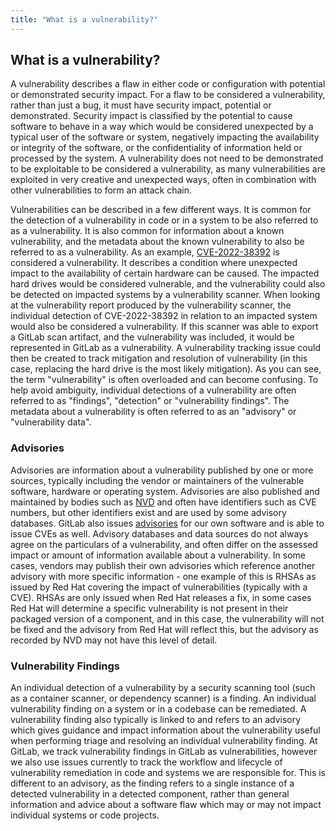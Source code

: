 ```yaml
---
title: "What is a vulnerability?"
---
```


## What is a vulnerability?

A vulnerability describes a flaw in either code or configuration with potential or demonstrated security impact. For a flaw to be considered a vulnerability, rather than just a bug, it must have security impact, potential or demonstrated. Security impact is classified by the potential to cause software to behave in a way which would be considered unexpected by a typical user of the software or system, negatively impacting the availability or integrity of the software, or the confidentiality of information held or processed by the system. A vulnerability does not need to be demonstrated to be exploitable to be considered a vulnerability, as many vulnerabilities are exploited in very creative and unexpected ways, often in combination with other vulnerabilities to form an attack chain.

Vulnerabilities can be described in a few different ways. It is common for the detection of a vulnerability in code or in a system to be also referred to as a vulnerability. It is also common for information about a known vulnerability, and the metadata about the known vulnerability to also be referred to as a vulnerability. As an example, [CVE-2022-38392](https://cve.mitre.org/cgi-bin/cvename.cgi?name=CVE-2022-38392) is considered a vulnerability. It describes a condition where unexpected impact to the availability of certain hardware can be caused. The impacted hard drives would be considered vulnerable, and the vulnerability could also be detected on impacted systems by a vulnerability scanner. When looking at the vulnerability report produced by the vulnerability scanner, the individual detection of CVE-2022-38392 in relation to an impacted system would also be considered a vulnerability. If this scanner was able to export a GitLab scan artifact, and the vulnerability was included, it would be represented in GitLab as a vulnerability. A vulnerability tracking issue could then be created to track mitigation and resolution of vulnerability (in this case, replacing the hard drive is the most likely mitigation). As you can see, the term "vulnerability" is often overloaded and can become confusing. To help avoid ambiguity, individual detections of a vulnerability are often referred to as "findings", "detection" or "vulnerability findings". The metadata about a vulnerability is often referred to as an "advisory" or "vulnerability data".

### Advisories

Advisories are information about a vulnerability published by one or more sources, typically including the vendor or maintainers of the vulnerable software, hardware or operating system. Advisories are also published and maintained by bodies such as [NVD](https://nvd.nist.gov) and often have identifiers such as CVE numbers, but other identifiers exist and are used by some advisory databases. GitLab also issues [advisories](https://advisories.gitlab.com/) for our own software and is able to issue CVEs as well. Advisory databases and data sources do not always agree on the particulars of a vulnerability, and often differ on the assessed impact or amount of information available about a vulnerability. In some cases, vendors may publish their own advisories which reference another advisory with more specific information - one example of this is RHSAs as issued by Red Hat covering the impact of vulnerabilities (typically with a CVE). RHSAs are only issued when Red Hat releases a fix, in some cases Red Hat will determine a specific vulnerability is not present in their packaged version of a component, and in this case, the vulnerability will not be fixed and the advisory from Red Hat will reflect this, but the advisory as recorded by NVD may not have this level of detail.

### Vulnerability Findings

An individual detection of a vulnerability by a security scanning tool (such as a container scanner, or dependency scanner) is a finding. An individual vulnerability finding on a system or in a codebase can be remediated. A vulnerability finding also typically is linked to and refers to an advisory which gives guidance and impact information about the vulnerability useful when performing triage and resolving an individual vulnerability finding. At GitLab, we track vulnerability findings in GitLab as vulnerabilities, however we also use issues currently to track the workflow and lifecycle of vulnerability remediation in code and systems we are responsible for. This is different to an advisory, as the finding refers to a single instance of a detected vulnerability in a detected component, rather than general information and advice about a software flaw which may or may not impact individual systems or code projects.
